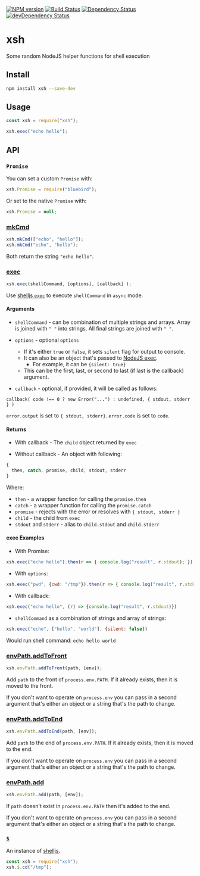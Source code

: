 [![NPM version][npm-image]][npm-url] [![Build Status][travis-image]][travis-url]
[![Dependency Status][daviddm-image]][daviddm-url] [![devDependency Status][daviddm-dev-image]][daviddm-dev-url]

# xsh

Some random NodeJS helper functions for shell execution

## Install

```bash
npm install xsh --save-dev
```

## Usage

```js
const xsh = require("xsh");

xsh.exec("echo hello");
```

## API

### `Promise`

You can set a custom `Promise` with:

```js
xsh.Promise = require("bluebird");
```

Or set to the native `Promise` with:

```js
xsh.Promise = null;
```

### [mkCmd](#mkcmd)

```js
xsh.mkCmd(["echo", "hello"]);
xsh.mkCmd("echo", "hello");
```

Both return the string `"echo hello"`.

### [exec](#exec)

```js
xsh.exec(shellCommand, [options], [callback] );
```

Use [shelljs `exec`] to execute `shellCommand` in `async` mode.

#### Arguments

-   `shellCommand` - can be combination of multiple strings and arrays.  Array is joined with `" "` into strings.  All final strings are joined with `" "`.

-   `options` - optional `options`

    -   If it's either `true` or `false`, it sets `silent` flag for output to console.
    -   It can also be an object that's passed to [NodeJS exec](https://nodejs.org/api/child_process.html#child_process_child_process_exec_command_options_callback).
        -   For example, it can be `{silent: true}`
    -   This can be the first, last, or second to last (if last is the callback) argument.

-   `callback` - optional, if provided, it will be called as follows:

`callback( code !== 0 ? new Error("...") : undefined, { stdout, stderr } )`

`error.output` is set to `{ stdout, stderr}`.
`error.code` is set to `code`.

#### Returns

-   With callback - The `child` object returned by `exec`

-   Without callback - An object with following:

```js
{
  then, catch, promise, child, stdout, stderr
}
```

Where:

-   `then` - a wrapper function for calling the `promise.then`
-   `catch` - a wrapper function for calling the `promise.catch`
-   `promise` - rejects with the error or resolves with `{ stdout, stderr }`
-   `child` - the child from `exec`
-   `stdout` and `stderr` - alias to `child.stdout` and `child.stderr`

#### exec Examples

-   With Promise:

```js
xsh.exec("echo hello").then(r => { console.log("result", r.stdout); });
```

-   With `options`:

```js
xsh.exec("pwd", {cwd: "/tmp"}).then(r => { console.log("result", r.stdout)})
```

-   With callback:

```js
xsh.exec("echo hello", (r) => {console.log("result", r.stdout)})
```

-   `shellCommand` as a combination of strings and array of strings:

```js
xsh.exec("echo", ["hello", "world"], {silent: false})
```

Would run shell command: `echo hello world`

### [envPath.addToFront](#envpathaddtofront)

```js
xsh.envPath.addToFront(path, [env]);
```

Add `path` to the front of `process.env.PATH`.  If it already exists, then it is moved to the front.

If you don't want to operate on `process.env` you can pass in a second argument that's either an object or a string that's the path to change.

### [envPath.addToEnd](#envpathaddtoend)

```js
xsh.envPath.addToEnd(path, [env]);
```

Add `path` to the end of `process.env.PATH`.  If it already exists, then it is moved to the end.

If you don't want to operate on `process.env` you can pass in a second argument that's either an object or a string that's the path to change.

### [envPath.add](#envpathadd)

```js
xsh.envPath.add(path, [env]);
```

If `path` doesn't exist in `process.env.PATH` then it's added to the end.

If you don't want to operate on `process.env` you can pass in a second argument that's either an object or a string that's the path to change.

### [`$`](#)

An instance of [shelljs].

```js
const xsh = require("xsh");
xsh.$.cd("/tmp");
```

[shelljs `exec`]: http://documentup.com/shelljs/shelljs#execcommand--options--callback

[shelljs]: https://github.com/shelljs/shelljs

[travis-image]: https://travis-ci.org/jchip/xsh.svg?branch=master

[travis-url]: https://travis-ci.org/jchip/xsh

[npm-image]: https://badge.fury.io/js/xsh.svg

[npm-url]: https://npmjs.org/package/xsh

[daviddm-image]: https://david-dm.org/jchip/xsh/status.svg

[daviddm-url]: https://david-dm.org/jchip/xsh

[daviddm-dev-image]: https://david-dm.org/jchip/xsh/dev-status.svg

[daviddm-dev-url]: https://david-dm.org/jchip/xsh?type=dev
